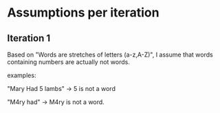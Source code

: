 # Assumptions per iteration

## Iteration 1
Based on "Words are stretches of letters (a-z,A-Z)", I assume that words containing numbers are actually not words.

examples: 

"Mary Had 5 lambs"  -> 5 is not a word

"M4ry had" -> M4ry is not a word.